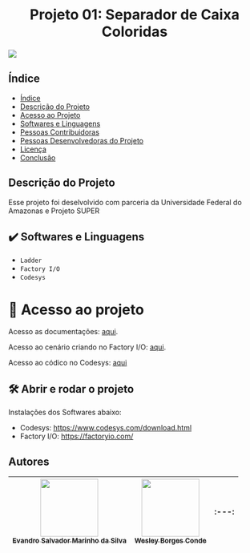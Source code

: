 <h1 align="center"> Projeto 01: Separador de Caixa Coloridas </h1> <img src="https://img.shields.io/badge/Status-Conclu%C3%ADdo-brightgreen"/>

## Índice 

* [Índice](#índice)
* [Descrição do Projeto](#descrição-do-projeto)
* [Acesso ao Projeto](#acesso-ao-projeto)
* [Softwares e Linguagens](#Softwares-e-Linguagens)
* [Pessoas Contribuidoras](#pessoas-contribuidoras)
* [Pessoas Desenvolvedoras do Projeto](#pessoas-desenvolvedoras)
* [Licença](#licença)
* [Conclusão](#conclusão)

## Descrição do Projeto
  Esse projeto foi deselvolvido com parceria da Universidade Federal do Amazonas e Projeto SUPER
  
  
## ✔️ Softwares e Linguagens

- ``Ladder``
- ``Factory I/O``
- ``Codesys``
  
# 📁 Acesso ao projeto
Acesso as documentações: [aqui](https://github.com/Evandro02/Evandro_All_Projects/files/8342442/Projeto.Super.-.Separacao.de.Caixas.Coloridas.2.pdf). </p>
Acesso ao cenário criando no Factory I/O: [aqui](https://mega.nz/file/kMM2hJ4S#J8_4m5PRC5wzOtkgY86NKyPNSl_p4uHW70oi5mQcC94). </p>
Acesso ao códico no Codesys: [aqui]()

## 🛠️ Abrir e rodar o projeto
Instalações dos Softwares abaixo:
- Codesys: https://www.codesys.com/download.html
- Factory I/O: https://factoryio.com/
## Autores

| [<img src="https://user-images.githubusercontent.com/92562553/159829659-fd02993e-1496-40ac-ac9e-c6a0baa600db.jpeg" width=115><br><sub>Evandro Salvador Marinho da Silva</sub>](https://github.com/Evandro02) | [<img src="https://user-images.githubusercontent.com/92562553/159828412-fa4a444a-a154-4f8a-b623-41059d9a4beb.jpeg" width=115><br><sub>Wesley Borges Conde</sub>](https://github.com/guilhermeonrails) | :---: |
| :---: | :---: | :---: |


